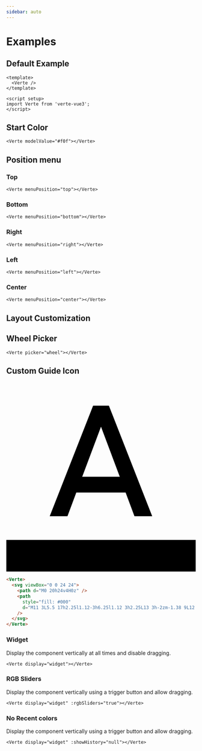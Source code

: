 ```yaml
---
sidebar: auto
---
```


<style>
  .verte__menu {
    background: var(--vp-c-bg);
  }

  .verte__input {
    border-color: rgb(118, 118, 118);
    border-style: solid;
    font-family: inherit;
    line-height: normal;
  }

  .slider__input {
    font-family: inherit;
    line-height: normal;
  }
</style>

# Examples

## Default Example

<verte-demo menuPosition="bottom"></verte-demo>

```vue
<template>
  <Verte />
</template>

<script setup>
import Verte from 'verte-vue3';
</script>
```

## Start Color

<verte-demo modelValue="#f0f"></verte-demo>

```vue
<Verte modelValue="#f0f"></Verte>
```

## Position menu

### Top

<verte-demo menuPosition="top"></verte-demo>

```vue
<Verte menuPosition="top"></Verte>
```

### Bottom

<verte-demo menuPosition="bottom"></verte-demo>

```vue
<Verte menuPosition="bottom"></Verte>
```

### Right

<verte-demo menuPosition="right"></verte-demo>

```vue
<Verte menuPosition="right"></Verte>
```

### Left

<verte-demo menuPosition="left"></verte-demo>

```vue
<Verte menuPosition="left"></Verte>
```

### Center

<verte-demo menuPosition="center"></verte-demo>

```vue
<Verte menuPosition="center"></Verte>
```

## Layout Customization

## Wheel Picker

<verte-demo picker="wheel"></verte-demo>

```vue
<Verte picker="wheel"></Verte>
```

## Custom Guide Icon

<verte-demo modelValue="#f0f">
  <svg viewBox="0 0 24 24">
    <path d="M0 20h24v4H0z"/>
    <path style="fill: #000" d="M11 3L5.5 17h2.25l1.12-3h6.25l1.12 3h2.25L13 3h-2zm-1.38 9L12 5.67 14.38 12H9.62z"/>
  </svg>
</verte-demo>

```html
<Verte>
  <svg viewBox="0 0 24 24">
    <path d="M0 20h24v4H0z" />
    <path
      style="fill: #000"
      d="M11 3L5.5 17h2.25l1.12-3h6.25l1.12 3h2.25L13 3h-2zm-1.38 9L12 5.67 14.38 12H9.62z"
    />
  </svg>
</Verte>
```

### Widget

Display the component vertically at all times and disable dragging.

<verte-demo modelValue="#2426d3" display="widget"></verte-demo>

```vue
<Verte display="widget"></Verte>
```

### RGB Sliders

Display the component vertically using a trigger button and allow dragging.

<verte-demo modelValue="#f0f" display="widget" :rgbSliders="true"></verte-demo>

```vue
<Verte display="widget" :rgbSliders="true"></Verte>
```

### No Recent colors

Display the component vertically using a trigger button and allow dragging.

<verte-demo modelValue="#f0f" display="widget" :showHistory="false"></verte-demo>

```vue
<Verte display="widget" :showHistory="null"></Verte>
```

<style>
.verte {
  margin-top: 10px;
}
</style>
